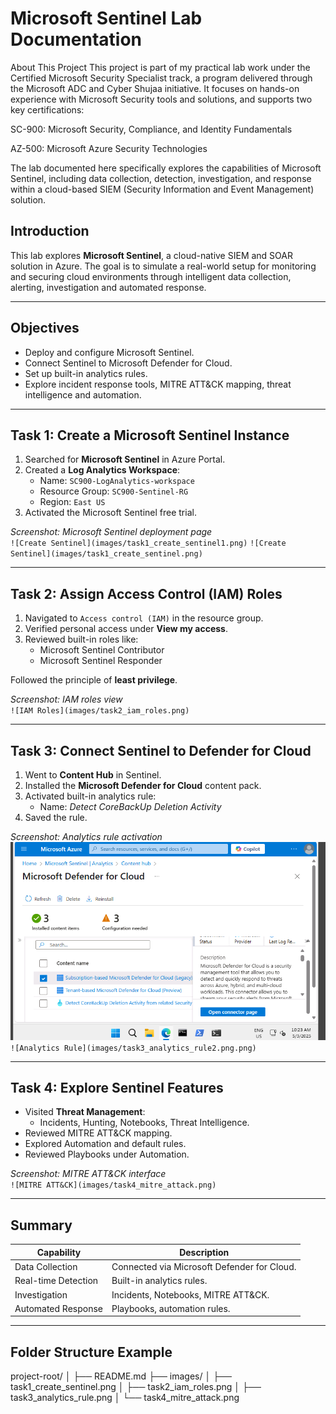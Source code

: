 #  Microsoft Sentinel Lab Documentation

About This Project
This project is part of my practical lab work under the Certified Microsoft Security Specialist track, a program delivered through the Microsoft ADC and Cyber Shujaa initiative. It focuses on hands-on experience with Microsoft Security tools and solutions, and supports two key certifications:

SC-900: Microsoft Security, Compliance, and Identity Fundamentals

AZ-500: Microsoft Azure Security Technologies

The lab documented here specifically explores the capabilities of Microsoft Sentinel, including data collection, detection, investigation, and response within a cloud-based SIEM (Security Information and Event Management) solution.
##  Introduction
This lab explores **Microsoft Sentinel**, a cloud-native SIEM and SOAR solution in Azure. The goal is to simulate a real-world setup for monitoring and securing cloud environments through intelligent data collection, alerting, investigation and automated response.

---

##  Objectives
- Deploy and configure Microsoft Sentinel.
- Connect Sentinel to Microsoft Defender for Cloud.
- Set up built-in analytics rules.
- Explore incident response tools, MITRE ATT&CK mapping, threat intelligence and automation.

---

##  Task 1: Create a Microsoft Sentinel Instance

1. Searched for **Microsoft Sentinel** in Azure Portal.
2. Created a **Log Analytics Workspace**:
   - Name: `SC900-LogAnalytics-workspace`
   - Resource Group: `SC900-Sentinel-RG`
   - Region: `East US`
3. Activated the Microsoft Sentinel free trial.

 _Screenshot: Microsoft Sentinel deployment page_  
`![Create Sentinel](images/task1_create_sentinel1.png)`
`![Create Sentinel](images/task1_create_sentinel.png)`

---

## Task 2: Assign Access Control (IAM) Roles

1. Navigated to `Access control (IAM)` in the resource group.
2. Verified personal access under **View my access**.
3. Reviewed built-in roles like:
   - Microsoft Sentinel Contributor
   - Microsoft Sentinel Responder

 Followed the principle of **least privilege**.

 _Screenshot: IAM roles view_  
`![IAM Roles](images/task2_iam_roles.png)`

---

##  Task 3: Connect Sentinel to Defender for Cloud

1. Went to **Content Hub** in Sentinel.
2. Installed the **Microsoft Defender for Cloud** content pack.
3. Activated built-in analytics rule:
   - Name: *Detect CoreBackUp Deletion Activity*
4. Saved the rule.

 _Screenshot: Analytics rule activation_  
![Analytics Rule](images/task3_analytics_rule.png.png)`
![Analytics Rule](images/task3_analytics_rule2.png.png)`

---

##  Task 4: Explore Sentinel Features

- Visited **Threat Management**:
  - Incidents, Hunting, Notebooks, Threat Intelligence.
- Reviewed MITRE ATT&CK mapping.
- Explored Automation and default rules.
- Reviewed Playbooks under Automation.

 _Screenshot: MITRE ATT&CK interface_  
`![MITRE ATT&CK](images/task4_mitre_attack.png)`

---

##  Summary

| Capability                | Description                                  |
|---------------------------|----------------------------------------------|
| Data Collection           | Connected via Microsoft Defender for Cloud. |
| Real-time Detection       | Built-in analytics rules.                    |
| Investigation             | Incidents, Notebooks, MITRE ATT&CK.         |
| Automated Response        | Playbooks, automation rules.                |

---

##  Folder Structure Example
project-root/
│
├── README.md
├── images/
│ ├── task1_create_sentinel.png
│ ├── task2_iam_roles.png
│ ├── task3_analytics_rule.png
│ └── task4_mitre_attack.png
